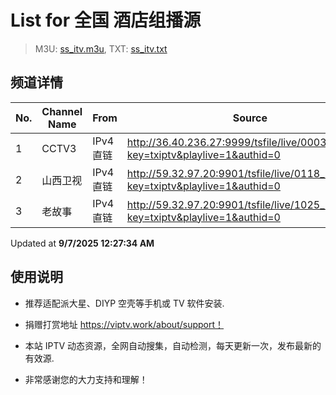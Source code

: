 # List for **全国 酒店组播源**

> M3U: [ss_itv.m3u](./ss_itv.m3u ), TXT: [ss_itv.txt](./txt/ss_itv.txt )

## 频道详情

| No. | Channel Name | From | Source |
| --- | ------------ | ---- | ------ |
| 1 | CCTV3 | IPv4 直链 | <http://36.40.236.27:9999/tsfile/live/0003_1.m3u8?key=txiptv&playlive=1&authid=0> |
| 2 | 山西卫视 | IPv4 直链 | <http://59.32.97.20:9901/tsfile/live/0118_1.m3u8?key=txiptv&playlive=1&authid=0> |
| 3 | 老故事 | IPv4 直链 | <http://59.32.97.20:9901/tsfile/live/1025_1.m3u8?key=txiptv&playlive=1&authid=0> |

Updated at **9/7/2025 12:27:34 AM**

## 使用说明

- 推荐适配派大星、DIYP 空壳等手机或 TV 软件安装.

- 捐赠打赏地址 <https://viptv.work/about/support！>

- 本站 IPTV 动态资源，全网自动搜集，自动检测，每天更新一次，发布最新的有效源.

- 非常感谢您的大力支持和理解！
